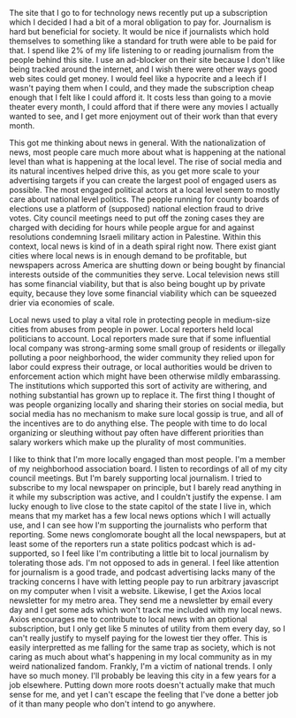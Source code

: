 The site that I go to for technology news recently put up a subscription which I decided I had a bit of a moral obligation to pay for. Journalism is hard but beneficial for society. It would be nice if journalists which hold themselves to something like a standard for truth were able to be paid for that. I spend like 2% of my life listening to or reading journalism from the people behind this site. I use an ad-blocker on their site because I don't like being tracked around the internet, and I wish there were other ways good web sites could get money. I would feel like a hypocrite and a leech if I wasn't paying them when I could, and they made the subscription cheap enough that I felt like I could afford it. It costs less than going to a movie theater every month, I could afford that if there were any movies I actually wanted to see, and I get more enjoyment out of their work than that every month.

This got me thinking about news in general. With the nationalization of news, most people care much more about what is happening at the national level than what is happening at the local level. The rise of social media and its natural incentives helped drive this, as you get more scale to your advertising targets if you can create the largest pool of engaged users as possible. The most engaged political actors at a local level seem to mostly care about national level politics. The people running for county boards of elections use a platform of (supposed) national election fraud to drive votes. City council meetings need to put off the zoning cases they are charged with deciding for hours while people argue for and against resolutions condemning Israeli military action in Palestine. Within this context, local news is kind of in a death spiral right now. There exist giant cities where local news is in enough demand to be profitable, but newspapers across America are shutting down or being bought by financial interests outside of the communities they serve. Local television news still has some financial viability, but that is also being bought up by private equity, because they love some financial viability which can be squeezed drier via economies of scale.

Local news used to play a vital role in protecting people in medium-size cities from abuses from people in power. Local reporters held local politicians to account. Local reporters made sure that if some influential local company was strong-arming some small group of residents or illegally polluting a poor neighborhood, the wider community they relied upon for labor could express their outrage, or local authorities would be driven to enforcement action which might have been otherwise mildly embarassing. The institutions which supported this sort of activity are withering, and nothing substantial has grown up to replace it. The first thing I thought of was people organizing locally and sharing their stories on social media, but social media has no mechanism to make sure local gossip is true, and all of the incentives are to do anything else. The people with time to do local organizing or sleuthing without pay often have different priorities than salary workers which make up the plurality of most communities.

I like to think that I'm more locally engaged than most people. I'm a member of my neighborhood association board. I listen to recordings of all of my city council meetings. But I'm barely supporting local journalism. I tried to subscribe to my local newspaper on principle, but I barely read anything in it while my subscription was active, and I couldn't justify the expense. I am lucky enough to live close to the state capitol of the state I live in, which means that my market has a few local news options which I will actually use, and I can see how I'm supporting the journalists who perform that reporting. Some news conglomorate bought all the local newspapers, but at least some of the reporters run a state politics podcast which is ad-supported, so I feel like I'm contributing a little bit to local journalism by tolerating those ads. I'm not opposed to ads in general. I feel like attention for journalism is a good trade, and podcast advertising lacks many of the tracking concerns I have with letting people pay to run arbitrary javascript on my computer when I visit a website. Likewise, I get the Axios local newsletter for my metro area. They send me a newsletter by email every day and I get some ads which won't track me included with my local news. Axios encourages me to contribute to local news with an optional subscription, but I only get like 5 minutes of utility from them every day, so I can't really justify to myself paying for the lowest tier they offer. This is easily interpretted as me falling for the same trap as society, which is not caring as much about what's happening in my local community as in my weird nationalized fandom. Frankly, I'm a victim of national trends. I only have so much money. I'll probably be leaving this city in a few years for a job elsewhere. Putting down more roots doesn't actually make that much sense for me, and yet I can't escape the feeling that I've done a better job of it than many people who don't intend to go anywhere.
